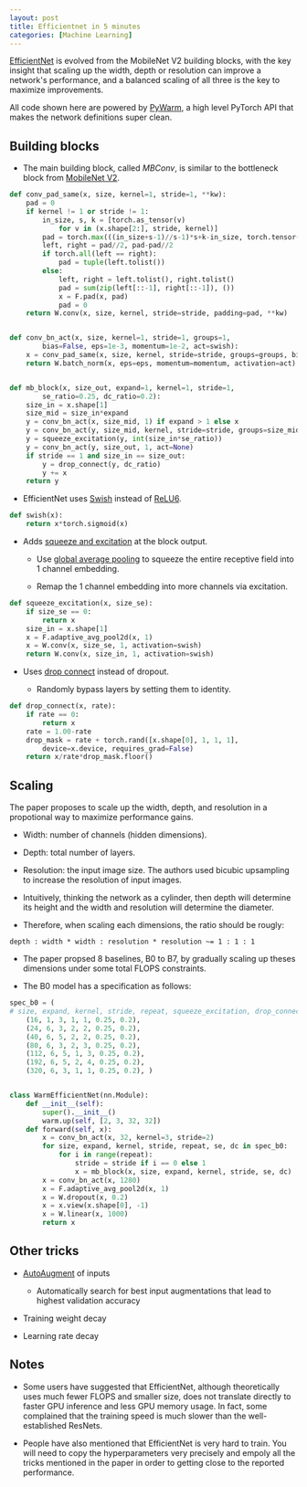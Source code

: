 ```yaml
---
layout: post
title: Efficientnet in 5 minutes
categories: [Machine Learning]
---
```


[EfficientNet](https://arxiv.org/abs/1905.11946) is evolved from the MobileNet V2 building blocks, with the key insight
that scaling up the width, depth or resolution can improve a network's performance, and a balanced scaling of all three
is the key to maximize improvements.

All code shown here are powered by [PyWarm](https://github.com/blue-season/pywarm), a high level PyTorch API that makes the network definitions super clean.

## Building blocks

- The main building block, called *MBConv*, is similar to the bottleneck block from [MobileNet V2](https://arxiv.org/abs/1905.11946).

```python
def conv_pad_same(x, size, kernel=1, stride=1, **kw):
    pad = 0
    if kernel != 1 or stride != 1:
        in_size, s, k = [torch.as_tensor(v)
            for v in (x.shape[2:], stride, kernel)]
        pad = torch.max(((in_size+s-1)//s-1)*s+k-in_size, torch.tensor(0))
        left, right = pad//2, pad-pad//2
        if torch.all(left == right):
            pad = tuple(left.tolist())
        else:
            left, right = left.tolist(), right.tolist()
            pad = sum(zip(left[::-1], right[::-1]), ())
            x = F.pad(x, pad)
            pad = 0
    return W.conv(x, size, kernel, stride=stride, padding=pad, **kw)


def conv_bn_act(x, size, kernel=1, stride=1, groups=1, 
        bias=False, eps=1e-3, momentum=1e-2, act=swish):
    x = conv_pad_same(x, size, kernel, stride=stride, groups=groups, bias=bias)
    return W.batch_norm(x, eps=eps, momentum=momentum, activation=act)


def mb_block(x, size_out, expand=1, kernel=1, stride=1,
        se_ratio=0.25, dc_ratio=0.2):
    size_in = x.shape[1]
    size_mid = size_in*expand
    y = conv_bn_act(x, size_mid, 1) if expand > 1 else x
    y = conv_bn_act(y, size_mid, kernel, stride=stride, groups=size_mid)
    y = squeeze_excitation(y, int(size_in*se_ratio))
    y = conv_bn_act(y, size_out, 1, act=None)
    if stride == 1 and size_in == size_out:
        y = drop_connect(y, dc_ratio)
        y += x
    return y
```

- EfficientNet uses [Swish](https://arxiv.org/abs/1710.05941) instead of [ReLU6](http://www.cs.utoronto.ca/~kriz/conv-cifar10-aug2010.pdf).

```python
def swish(x):
    return x*torch.sigmoid(x)
```

- Adds [squeeze and excitation](https://arxiv.org/abs/1709.01507) at the block output.

    - Use [global average pooling](https://arxiv.org/abs/1312.4400) to squeeze the entire receptive field into 1 channel embedding.

    - Remap the 1 channel embedding into more channels via excitation.

```python
def squeeze_excitation(x, size_se):
    if size_se == 0:
        return x
    size_in = x.shape[1]
    x = F.adaptive_avg_pool2d(x, 1)
    x = W.conv(x, size_se, 1, activation=swish)
    return W.conv(x, size_in, 1, activation=swish)
```

- Uses [drop connect](https://arxiv.org/abs/1603.09382) instead of dropout.

    - Randomly bypass layers by setting them to identity.

```python
def drop_connect(x, rate):
    if rate == 0:
        return x
    rate = 1.00-rate
    drop_mask = rate + torch.rand([x.shape[0], 1, 1, 1],
        device=x.device, requires_grad=False)
    return x/rate*drop_mask.floor()
```

## Scaling

The paper proposes to scale up the width, depth, and resolution in a propotional way to maximize performance gains.

- Width: number of channels (hidden dimensions).

- Depth: total number of layers.

- Resolution: the input image size. The authors used bicubic upsampling to increase the resolution of input images.

- Intuitively, thinking the network as a cylinder, then depth will determine its height and the width and resolution will determine the diameter.

- Therefore, when scaling each dimensions, the ratio should be rougly:

```
depth : width * width : resolution * resolution ~= 1 : 1 : 1
```

- The paper propsed 8 baselines, B0 to B7, by gradually scaling up theses dimensions under some total FLOPS constraints.

- The B0 model has a specification as follows:

```python
spec_b0 = (
# size, expand, kernel, stride, repeat, squeeze_excitation, drop_connect
    (16, 1, 3, 1, 1, 0.25, 0.2),
    (24, 6, 3, 2, 2, 0.25, 0.2),
    (40, 6, 5, 2, 2, 0.25, 0.2),
    (80, 6, 3, 2, 3, 0.25, 0.2),
    (112, 6, 5, 1, 3, 0.25, 0.2),
    (192, 6, 5, 2, 4, 0.25, 0.2),
    (320, 6, 3, 1, 1, 0.25, 0.2), )


class WarmEfficientNet(nn.Module):
    def __init__(self):
        super().__init__()
        warm.up(self, [2, 3, 32, 32])
    def forward(self, x):
        x = conv_bn_act(x, 32, kernel=3, stride=2)
        for size, expand, kernel, stride, repeat, se, dc in spec_b0:
            for i in range(repeat):
                stride = stride if i == 0 else 1
                x = mb_block(x, size, expand, kernel, stride, se, dc)
        x = conv_bn_act(x, 1280)
        x = F.adaptive_avg_pool2d(x, 1)
        x = W.dropout(x, 0.2)
        x = x.view(x.shape[0], -1)
        x = W.linear(x, 1000)
        return x
```

## Other tricks

- [AutoAugment](https://arxiv.org/abs/1805.09501) of inputs

    - Automatically search for best input augmentations that lead to highest validation accuracy

- Training weight decay

- Learning rate decay

## Notes

- Some users have suggested that EfficientNet, although theoretically uses much fewer FLOPS and smaller size, does not translate directly
  to faster GPU inference and less GPU memory usage. In fact, some complained that the training speed is much slower than the well-established ResNets.

- People have also mentioned that EfficientNet is very hard to train. You will need to copy the hyperparameters very precisely and empoly all
  the tricks mentioned in the paper in order to getting close to the reported performance.

